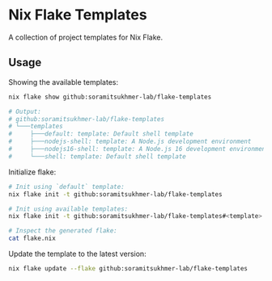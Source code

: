 # Nix Flake Templates

A collection of project templates for Nix Flake.

## Usage

Showing the available templates:

```bash
nix flake show github:soramitsukhmer-lab/flake-templates

# Output:
# github:soramitsukhmer-lab/flake-templates
# └───templates
#     ├───default: template: Default shell template
#     ├───nodejs-shell: template: A Node.js development environment
#     ├───nodejs16-shell: template: A Node.js 16 development environment
#     └───shell: template: Default shell template
```

Initialize flake:
```bash
# Init using `default` template:
nix flake init -t github:soramitsukhmer-lab/flake-templates

# Init using available templates:
nix flake init -t github:soramitsukhmer-lab/flake-templates#<template>

# Inspect the generated flake:
cat flake.nix
```

Update the template to the latest version:

```bash
nix flake update --flake github:soramitsukhmer-lab/flake-templates
```
